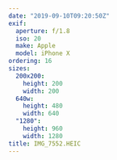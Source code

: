 ```yaml
---
date: "2019-09-10T09:20:50Z"
exif:
  aperture: f/1.8
  iso: 20
  make: Apple
  model: iPhone X
ordering: 16
sizes:
  200x200:
    height: 200
    width: 200
  640w:
    height: 480
    width: 640
  "1280":
    height: 960
    width: 1280
title: IMG_7552.HEIC
---
```

